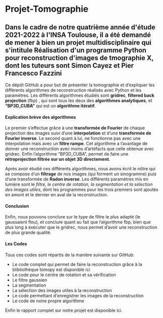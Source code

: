 # Projet-Tomographie

## Dans le cadre de notre quatrième année d'étude 2021-2022 à l'INSA Toulouse, il a été demandé de mener à bien un projet multidisciplinaire qui s'intitule Réalisation d'un programme Python pour reconstruction d'images de tmographie X, dont les tuteurs sont Simon Cayez et Pier Francesco Fazzini

Ce dépôt GitHub a pour but de présenter la tomographie et d’expliquer les différents algorithmes de reconstruction réalisés avec Python et les paramètres. Les différents algorithmes étudiés sont **gridrec**, **filtered back projection** (fbp) , qui sont tous les deux des **algorithmes analytiques**, et **“BP3D_CUBA”** qui est un **algorithme itératif**. 

#### Explication brève des algorithmes <span style="color: #26B260">

Le premier s’effectue grâce à une **transformée de Fourier** de chaque projection des images suivi d’une **interpolation** et d’une **transformée de Fourier inverse**. Le second quant à lui, ne fonctionne pas avec une interpolation mais avec un **filtre rampe**. Cet algorithme a l’avantage de donner une reconstruction avec moins d’artéfacts que celle obtenue avec gridrec. 
Enfin l’algorithme “BP3D_CUBA”, permet de faire une **rétroprojection filtrée sur un objet 3D directement**.

Après avoir étudié ces différents algorithmes, nous avons écrit le nôtre qui se compose d’un **filtrage** de nos images (qui forment un sinogramme) puis d’une transformée de **Radon inverse**.
Les différents paramètres mis en lumière sont le *filtre, le centre de rotation, la segmentation et la sélection des images utiles*, dont les programmes pour les trois premiers sont ajoutés en amont et le dernier en aval de la reconstruction.

#### Conclusion

Enfin, nous pouvons conclure sur le type de filtre le plus adapté (le gaussaient flou), et conclure quant au fait que l’algorithme fbp, bien que plus long à exécuter que le gridrec, nous permet d’avoir une reconstruction de plus grande qualité.

#### Les Codes

Tous ces codes sont répartis de la manière suivante sur GitHub:

* Le code complet qui permet de faire la reconstruction grâce à la blibliothèque tomopy est disponible ici
* Le code pour le centre de rotation et sa vérification
* Le filtre gaussien
* La segmentation
* La sélection des images utiles à la reconstruction
* Le code permettant d'enregistrer les images de la reconstruction
* Le code de notre propre algorithme

Enfin le rapport complet sur notre projet est disponible ici.
